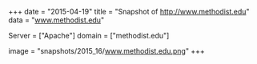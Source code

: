 
+++
date = "2015-04-19"
title = "Snapshot of http://www.methodist.edu"
data = "www.methodist.edu"

Server = ["Apache"]
domain = ["methodist.edu"]

  image = "snapshots/2015_16/www.methodist.edu.png"
+++
#
